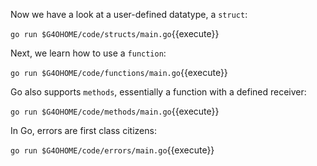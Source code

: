 Now we have a look at a user-defined datatype, a `struct`:

`go run $G4OHOME/code/structs/main.go`{{execute}}

Next, we learn how to use a `function`:

`go run $G4OHOME/code/functions/main.go`{{execute}}

Go also supports `methods`, essentially a function with a defined receiver:

`go run $G4OHOME/code/methods/main.go`{{execute}}

In Go, errors are first class citizens:

`go run $G4OHOME/code/errors/main.go`{{execute}}
